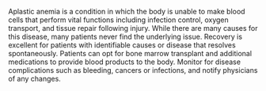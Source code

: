 Aplastic anemia is a condition in which the body is unable to make blood cells that perform vital functions including infection control, oxygen transport, and tissue repair following injury. While there are many causes for this disease, many patients never find the underlying issue. Recovery is excellent for patients with identifiable causes or disease that resolves spontaneously. Patients can opt for bone marrow transplant and additional medications to provide blood products to the body. Monitor for disease complications such as bleeding, cancers or infections, and notify physicians of any changes.